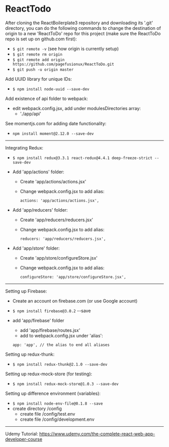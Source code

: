 # ReactTodo

After cloning the ReactBoilerplate3 repository and downloading its '.git' directory, you can do
the following commands to change the destination of origin to a new 'ReactToDo' repo for this project
(make sure the ReactToDo repo is set up on github.com first):
- `$ git remote -v` (see how origin is currently setup)
- `$ git remote rm origin`
- `$ git remote add origin https://github.com/pagefusionux/ReactToDo.git`
- `$ git push -u origin master`

Add UUID library for unique IDs:
- `$ npm install node-uuid --save-dev`

Add existence of api folder to webpack:
- edit webpack.config.jsx, add under modulesDirectories array:
  - './app/api'

See momentjs.com for adding date functionality:
- `npm install moment@2.12.0 --save-dev`

---

Integrating Redux:
- `$ npm install redux@3.3.1 react-redux@4.4.1 deep-freeze-strict --save-dev`
- Add 'app/actions' folder:
  - Create 'app/actions/actions.jsx'
  - Change webpack.config.jsx to add alias:
  
    `actions: 'app/actions/actions.jsx',`
  
- Add 'app/reducers' folder:
  - Create 'app/reducers/reducers.jsx'
  - Change webpack.config.jsx to add alias:
  
    `reducers: 'app/reducers/reducers.jsx',`

- Add 'app/store' folder:
  - Create 'app/store/configureStore.jsx'
  - Change webpack.config.jsx to add alias:
    
    `configureStore: 'app/store/configureStore.jsx',`

---

Setting up Firebase:
- Create an account on firebase.com (or use Google account)
- `$ npm install firebase@3.0.2` --save
- add 'app/firebase' folder
  - add 'app/firebase/routes.jsx'
  - add to webpack.config.jsx under 'alias':
  
  ````
  app: 'app', // the alias to end all aliases
  ````

Setting up redux-thunk:
- `$ npm install redux-thunk@2.1.0 --save-dev`

Setting up redux-mock-store (for testing):
- `$ npm install redux-mock-store@1.0.3 --save-dev`

Setting up difference environment (variables):
- `$ npm install node-env-file@0.1.8 --save`
- create directory /config
  - create file /config/test.env
  - create file /config/development.env



---
Udemy Tutorial:
https://www.udemy.com/the-complete-react-web-app-developer-course
